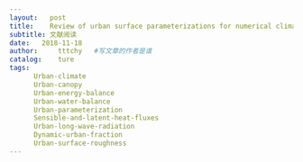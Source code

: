```yaml
---
layout:   post
title:    Review of urban surface parameterizations for numerical climate models
subtitle: 文献阅读  
date:   2018-11-18
author:     tttchy   #写文章的作者是谁
catalog:    ture
tags:    
      Urban-climate
      Urban-canopy
      Urban-energy-balance
      Urban-water-balance
      Urban-parameterization
      Sensible-and-latent-heat-fluxes
      Urban-long-wave-radiation
      Dynamic-urban-fraction
      Urban-surface-roughness
---
```


